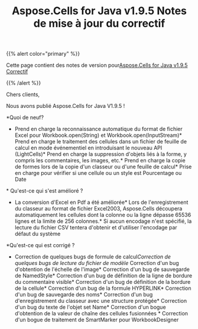 ﻿---
title: Aspose.Cells for Java v1.9.5 Notes de mise à jour du correctif
type: docs
weight: 10
url: /fr/java/aspose-cells-for-java-v1-9-5-hotfix-release-notes/
---
{{% alert color="primary" %}} 

 Cette page contient des notes de version pour[Aspose.Cells for Java v1.9.5 Correctif](https://downloads.aspose.com/cells/java/new-releases/aspose.cells-for-java-v1.9.5-hotfix/)

{{% /alert %}} 

 Chers clients,

 Nous avons publié Aspose.Cells for Java V1.9.5 !

 *Quoi de neuf?

- Prend en charge la reconnaissance automatique du format de fichier Excel pour Workbook.open(String) et Workbook.open(InputStream)* Prend en charge le traitement des cellules dans un fichier de feuille de calcul en mode événementiel en introduisant le nouveau API (LightCells)* Prend en charge la suppression d'objets liés à la forme, y compris les commentaires, les images, etc.* Prend en charge la copie de formes lors de la copie d'un classeur ou d'une feuille de calcul* Prise en charge pour vérifier si une cellule ou un style est Pourcentage ou Date

 * Qu'est-ce qui s'est amélioré ?

- La conversion d'Excel en Pdf a été améliorée* Lors de l'enregistrement du classeur au format de fichier Excel2003, Aspose.Cells découpera automatiquement les cellules dont la colonne ou la ligne dépasse 65536 lignes et la limite de 256 colonnes.* Si aucun encodage n'est spécifié, la lecture du fichier CSV tentera d'obtenir et d'utiliser l'encodage par défaut du système

 *Qu'est-ce qui est corrigé ?

- Correction de quelques bugs de formule de calcul*Correction de quelques bugs de lecture du fichier de modèle* Correction d'un bug d'obtention de l'échelle de l'image* Correction d'un bug de sauvegarde de NamedStyle* Correction d'un bug de définition de la ligne de bordure du commentaire visible* Correction d'un bug de définition de la bordure de la cellule* Correction d'un bug de la formule HYPERLINK* Correction d'un bug de sauvegarde des noms* Correction d'un bug d'enregistrement du classeur avec une structure protégée* Correction d'un bug du texte de l'objet set Name* Correction d'un bogue d'obtention de la valeur de chaîne des cellules fusionnées * Correction d'un bogue de traitement de SmartMarker pour WorkbookDesigner
